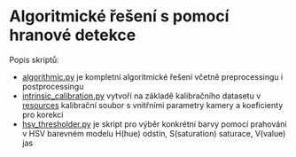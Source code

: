 # Algoritmické řešení s pomocí hranové detekce

Popis skriptů:
- [algorithmic.py](./algorithmic.py) je kompletní algoritmické řešení včetně preprocessingu i postprocessingu
- [intrinsic_calibration.py](./intrinsic_calibration.py) vytvoří na základě kalibračního datasetu v [resources](../resources) kalibrační soubor s vnitřními parametry kamery a koeficienty pro korekci
- [hsv_thresholder.py](./hsv_thresholder.py) je skript pro výběr konkrétní barvy pomocí prahování v HSV barevném modelu H(hue) odstín, S(saturation) saturace, V(value) jas